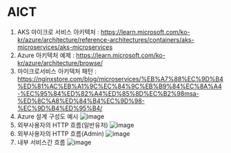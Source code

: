 # AICT
1. AKS 마이크로 서비스 아키텍처 : https://learn.microsoft.com/ko-kr/azure/architecture/reference-architectures/containers/aks-microservices/aks-microservices
2. Azure 아키텍처 예제 : https://learn.microsoft.com/ko-kr/azure/architecture/browse/
3. 마이크로서비스 아키텍처 패턴 : https://nginxstore.com/blog/microservices/%EB%A7%88%EC%9D%B4%ED%81%AC%EB%A1%9C%EC%84%9C%EB%B9%84%EC%8A%A4-%EC%95%84%ED%82%A4%ED%85%8D%EC%B2%98msa-%ED%8C%A8%ED%84%B4%EC%9D%98-%EC%9D%B4%ED%95%B4/
4. Azure 설계 구성도 예시
![image](https://github.com/user-attachments/assets/90d8dc3f-4efc-4ce9-87e7-a4a76da7f5c2)
5. 외부사용자의 HTTP 흐름(일반유저)
![image](https://github.com/user-attachments/assets/345aef35-c363-46c9-83bb-d86a8a1c86ed)
6. 외부사용자의 HTTP 흐름(Admin)
![image](https://github.com/user-attachments/assets/ffde7095-d24b-4a9f-8bf6-09e65352ca8e)
7. 내부 서비스간 흐름
![image](https://github.com/user-attachments/assets/c801b174-fc47-454b-9a87-79ccffb54af2)

